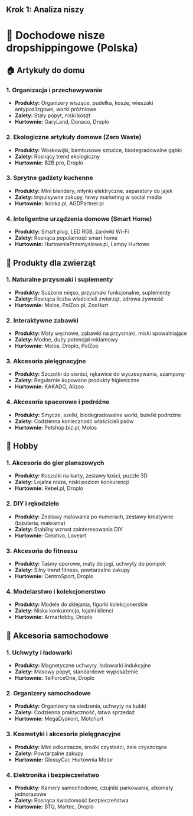 ## Krok 1: Analiza niszy

# 🚀 Dochodowe nisze dropshippingowe (Polska)

## 🏠 Artykuły do domu

### 1. Organizacja i przechowywanie
- **Produkty:** Organizery wiszące, pudełka, kosze, wieszaki antypoślizgowe, worki próżniowe
- **Zalety:** Stały popyt, niski koszt
- **Hurtownie:** GaryLand, Donaco, Droplo

### 2. Ekologiczne artykuły domowe (Zero Waste)
- **Produkty:** Woskowijki, bambusowe sztućce, biodegradowalne gąbki
- **Zalety:** Rosnący trend ekologiczny
- **Hurtownie:** B2B.pro, Droplo

### 3. Sprytne gadżety kuchenne
- **Produkty:** Mini blendery, młynki elektryczne, separatory do jajek
- **Zalety:** Impulsywne zakupy, łatwy marketing w social media
- **Hurtownie:** Ikonka.pl, AGDPartner.pl

### 4. Inteligentne urządzenia domowe (Smart Home)
- **Produkty:** Smart plug, LED RGB, żarówki Wi-Fi
- **Zalety:** Rosnąca popularność smart home
- **Hurtownie:** HurtowniaPrzemyslowa.pl, Lampy Hurtowo

## 🐶 Produkty dla zwierząt

### 1. Naturalne przysmaki i suplementy
- **Produkty:** Suszone mięso, przysmaki funkcjonalne, suplementy
- **Zalety:** Rosnąca liczba właścicieli zwierząt, zdrowa żywność
- **Hurtownie:** Molos, PolZoo.pl, ZooHurt

### 2. Interaktywne zabawki
- **Produkty:** Maty węchowe, zabawki na przysmaki, miski spowalniające
- **Zalety:** Modne, duży potencjał reklamowy
- **Hurtownie:** Molos, Droplo, PolZoo

### 3. Akcesoria pielęgnacyjne
- **Produkty:** Szczotki do sierści, rękawice do wyczesywania, szampony
- **Zalety:** Regularnie kupowane produkty higieniczne
- **Hurtownie:** KAKADO, Alizoo

### 4. Akcesoria spacerowe i podróżne
- **Produkty:** Smycze, szelki, biodegradowalne worki, butelki podróżne
- **Zalety:** Codzienna konieczność właścicieli psów
- **Hurtownie:** Petshop.biz.pl, Molos

## 🎲 Hobby

### 1. Akcesoria do gier planszowych
- **Produkty:** Koszulki na karty, zestawy kości, puzzle 3D
- **Zalety:** Lojalna nisza, niski poziom konkurencji
- **Hurtownie:** Rebel.pl, Droplo

### 2. DIY i rękodzieło
- **Produkty:** Zestawy malowania po numerach, zestawy kreatywne (biżuteria, makrama)
- **Zalety:** Stabilny wzrost zainteresowania DIY
- **Hurtownie:** Creativo, Loveart

### 3. Akcesoria do fitnessu
- **Produkty:** Taśmy oporowe, maty do jogi, uchwyty do pompek
- **Zalety:** Silny trend fitness, powtarzalne zakupy
- **Hurtownie:** CentroSport, Droplo

### 4. Modelarstwo i kolekcjonerstwo
- **Produkty:** Modele do sklejania, figurki kolekcjonerskie
- **Zalety:** Niska konkurencja, lojalni klienci
- **Hurtownie:** ArmaHobby, Droplo

## 🚗 Akcesoria samochodowe

### 1. Uchwyty i ładowarki
- **Produkty:** Magnetyczne uchwyty, ładowarki indukcyjne
- **Zalety:** Masowy popyt, standardowe wyposażenie
- **Hurtownie:** TelForceOne, Droplo

### 2. Organizery samochodowe
- **Produkty:** Organizery na siedzenia, uchwyty na kubki
- **Zalety:** Codzienna praktyczność, łatwa sprzedaż
- **Hurtownie:** MegaDyskont, Motohurt

### 3. Kosmetyki i akcesoria pielęgnacyjne
- **Produkty:** Mini odkurzacze, środki czystości, żele czyszczące
- **Zalety:** Powtarzalne zakupy
- **Hurtownie:** GlossyCar, Hurtownia Motor

### 4. Elektronika i bezpieczeństwo
- **Produkty:** Kamery samochodowe, czujniki parkowania, alkomaty jednorazowe
- **Zalety:** Rosnąca świadomość bezpieczeństwa
- **Hurtownie:** BTQ, Martec, Droplo